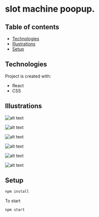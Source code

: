 # slot machine poopup.

## Table of contents
* [Technologies](#technologies)
* [Illustrations](#illustrations)
* [Setup](#setup)

## Technologies
Project is created with:
- React
- CSS

## Illustrations

![alt text](https://github.com/georginapuig/slot-machine-poopup/blob/master/src/images/1.png)

![alt text](https://github.com/georginapuig/slot-machine-poopup/blob/master/src/images/2.png)

![alt text](https://github.com/georginapuig/slot-machine-poopup/blob/master/src/images/3.png)

![alt text](https://github.com/georginapuig/slot-machine-poopup/blob/master/src/images/4.png)

![alt text](https://github.com/georginapuig/slot-machine-poopup/blob/master/src/images/5.png)

![alt text](https://github.com/georginapuig/slot-machine-poopup/blob/master/src/images/6.png)
## Setup

```bash
npm install
```

To start

```bash
npm start
```
